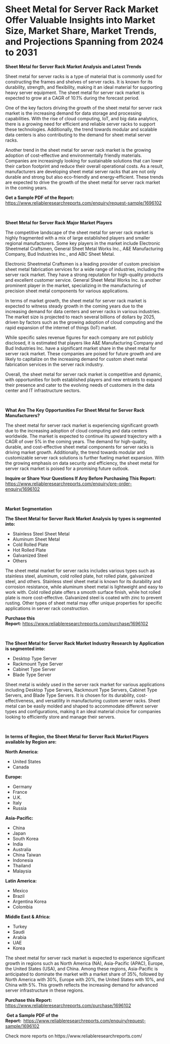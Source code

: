 <p><h1>Sheet Metal for Server Rack Market Offer Valuable Insights into Market Size, Market Share, Market Trends, and Projections Spanning from 2024 to 2031</h1></p><p><strong>Sheet Metal for Server Rack Market Analysis and Latest Trends</strong></p>
<p><p>Sheet metal for server racks is a type of material that is commonly used for constructing the frames and shelves of server racks. It is known for its durability, strength, and flexibility, making it an ideal material for supporting heavy server equipment. The sheet metal for server rack market is expected to grow at a CAGR of 10.1% during the forecast period.</p><p>One of the key factors driving the growth of the sheet metal for server rack market is the increasing demand for data storage and processing capabilities. With the rise of cloud computing, IoT, and big data analytics, there is a growing need for efficient and reliable server racks to support these technologies. Additionally, the trend towards modular and scalable data centers is also contributing to the demand for sheet metal server racks.</p><p>Another trend in the sheet metal for server rack market is the growing adoption of cost-effective and environmentally friendly materials. Companies are increasingly looking for sustainable solutions that can lower their carbon footprint and reduce their overall operational costs. As a result, manufacturers are developing sheet metal server racks that are not only durable and strong but also eco-friendly and energy-efficient. These trends are expected to drive the growth of the sheet metal for server rack market in the coming years.</p></p>
<p><strong>Get a Sample PDF of the Report:&nbsp;</strong> <a href="https://www.reliableresearchreports.com/enquiry/request-sample/1696102">https://www.reliableresearchreports.com/enquiry/request-sample/1696102</a></p>
<p>&nbsp;</p>
<p><strong>Sheet Metal for Server Rack Major Market Players</strong></p>
<p><p>The competitive landscape of the sheet metal for server rack market is highly fragmented with a mix of large established players and smaller regional manufacturers. Some key players in the market include Electronic Sheetmetal Craftsmen, General Sheet Metal Works Inc., A&E Manufacturing Company, Bud Industries Inc., and ABC Sheet Metal.</p><p>Electronic Sheetmetal Craftsmen is a leading provider of custom precision sheet metal fabrication services for a wide range of industries, including the server rack market. They have a strong reputation for high-quality products and excellent customer service. General Sheet Metal Works Inc. is another prominent player in the market, specializing in the manufacturing of precision sheet metal components for various applications.</p><p>In terms of market growth, the sheet metal for server rack market is expected to witness steady growth in the coming years due to the increasing demand for data centers and server racks in various industries. The market size is projected to reach several billions of dollars by 2025, driven by factors such as the growing adoption of cloud computing and the rapid expansion of the internet of things (IoT) market.</p><p>While specific sales revenue figures for each company are not publicly disclosed, it is estimated that players like A&E Manufacturing Company and Bud Industries Inc. have a significant market share in the sheet metal for server rack market. These companies are poised for future growth and are likely to capitalize on the increasing demand for custom sheet metal fabrication services in the server rack industry.</p><p>Overall, the sheet metal for server rack market is competitive and dynamic, with opportunities for both established players and new entrants to expand their presence and cater to the evolving needs of customers in the data center and IT infrastructure sectors.</p></p>
<p>&nbsp;</p>
<p><strong>What Are The Key Opportunities For Sheet Metal for Server Rack Manufacturers?</strong></p>
<p><p>The sheet metal for server rack market is experiencing significant growth due to the increasing adoption of cloud computing and data centers worldwide. The market is expected to continue its upward trajectory with a CAGR of over 5% in the coming years. The demand for high-quality, durable, and cost-effective sheet metal components for server racks is driving market growth. Additionally, the trend towards modular and customizable server rack solutions is further fueling market expansion. With the growing emphasis on data security and efficiency, the sheet metal for server rack market is poised for a promising future outlook.</p></p>
<p><strong>Inquire or Share Your Questions If Any Before Purchasing This Report:</strong> <a href="https://www.reliableresearchreports.com/enquiry/pre-order-enquiry/1696102">https://www.reliableresearchreports.com/enquiry/pre-order-enquiry/1696102</a></p>
<p>&nbsp;</p>
<p><strong>Market Segmentation</strong></p>
<p><strong>The Sheet Metal for Server Rack Market Analysis by types is segmented into:</strong></p>
<p><ul><li>Stainless Steel Sheet Metal</li><li>Aluminum Sheet Metal</li><li>Cold Rolled Plate</li><li>Hot Rolled Plate</li><li>Galvanized Steel</li><li>Others</li></ul></p>
<p><p>The sheet metal market for server racks includes various types such as stainless steel, aluminum, cold rolled plate, hot rolled plate, galvanized steel, and others. Stainless steel sheet metal is known for its durability and corrosion resistance, while aluminum sheet metal is lightweight and easy to work with. Cold rolled plate offers a smooth surface finish, while hot rolled plate is more cost-effective. Galvanized steel is coated with zinc to prevent rusting. Other types of sheet metal may offer unique properties for specific applications in server rack construction.</p></p>
<p><strong>Purchase this Report:&nbsp;</strong><a href="https://www.reliableresearchreports.com/purchase/1696102">https://www.reliableresearchreports.com/purchase/1696102</a></p>
<p>&nbsp;</p>
<p><strong>The Sheet Metal for Server Rack Market Industry Research by Application is segmented into:</strong></p>
<p><ul><li>Desktop Type Server</li><li>Rackmount Type Server</li><li>Cabinet Type Server</li><li>Blade Type Server</li></ul></p>
<p><p>Sheet metal is widely used in the server rack market for various applications including Desktop Type Servers, Rackmount Type Servers, Cabinet Type Servers, and Blade Type Servers. It is chosen for its durability, cost-effectiveness, and versatility in manufacturing custom server racks. Sheet metal can be easily molded and shaped to accommodate different server types and configurations, making it an ideal material choice for companies looking to efficiently store and manage their servers.</p></p>
<p>&nbsp;</p>
<p><strong>In terms of Region, the Sheet Metal for Server Rack Market Players available by Region are:</strong></p>
<p>
    <p> <strong> North America: </strong>
        <ul>
            <li>United States</li>
            <li>Canada</li>
        </ul>
        </p> 
    <p> <strong> Europe: </strong>
        <ul>
            <li>Germany</li>
            <li>France</li>
            <li>U.K.</li>
            <li>Italy</li>
            <li>Russia</li>
        </ul>
        </p> 
    <p> <strong> Asia-Pacific: </strong>
        <ul>
            <li>China</li>
            <li>Japan</li>
            <li>South Korea</li>
            <li>India</li>
            <li>Australia</li>
            <li>China Taiwan</li>
            <li>Indonesia</li>
            <li>Thailand</li>
            <li>Malaysia</li>
        </ul>
        </p> 
    <p> <strong> Latin America: </strong>
        <ul>
            <li>Mexico</li>
            <li>Brazil</li>
            <li>Argentina Korea</li>
            <li>Colombia</li>
        </ul>
        </p> 
    <p> <strong> Middle East & Africa: </strong>
        <ul>
            <li>Turkey</li>
            <li>Saudi</li>
            <li>Arabia</li>
            <li>UAE</li>
            <li>Korea</li>
        </ul>
    </p>
    </p>
<p><p>The sheet metal for server rack market is expected to experience significant growth in regions such as North America (NA), Asia-Pacific (APAC), Europe, the United States (USA), and China. Among these regions, Asia-Pacific is anticipated to dominate the market with a market share of 35%, followed by North America with 30%, Europe with 20%, the United States with 10%, and China with 5%. This growth reflects the increasing demand for advanced server infrastructure in these regions.</p></p>
<p><strong>Purchase this Report: </strong><a href="https://www.reliableresearchreports.com/purchase/1696102">https://www.reliableresearchreports.com/purchase/1696102</a></p>
<p>&nbsp;<strong>Get a Sample PDF of the Report:&nbsp;&nbsp;</strong><a href="https://www.reliableresearchreports.com/enquiry/request-sample/1696102">https://www.reliableresearchreports.com/enquiry/request-sample/1696102</a></p>
<p><strong></strong></p>
<p>Check more reports on https://www.reliableresearchreports.com/</p>